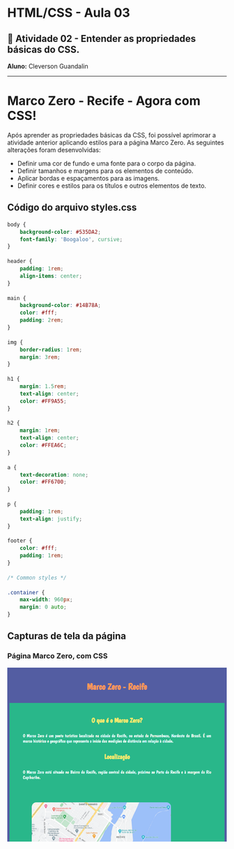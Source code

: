 # HTML/CSS  - Aula 03
## 📄 Atividade 02 - Entender as propriedades básicas do CSS. 
**Aluno:** Cleverson Guandalin

---
# Marco Zero - Recife - Agora com CSS!
Após aprender as propriedades básicas da CSS, foi possível aprimorar a atividade anterior aplicando estilos para a página Marco Zero. As seguintes alterações foram desenvolvidas:

- Definir uma cor de fundo e uma fonte para o corpo da página.
- Definir tamanhos e margens para os elementos de conteúdo.
- Aplicar bordas e espaçamentos para as imagens.
- Definir cores e estilos para os títulos e outros elementos de texto.


## Código do arquivo styles.css
```css
body {
    background-color: #535DA2;
    font-family: 'Boogaloo', cursive;
}

header {
    padding: 1rem;
    align-items: center;
}

main {
    background-color: #14B78A;
    color: #fff;
    padding: 2rem;
}

img {
    border-radius: 1rem;
    margin: 3rem;
}

h1 {
    margin: 1.5rem;
    text-align: center;
    color: #FF9A55;
}

h2 {
    margin: 1rem;
    text-align: center;
    color: #FFEA6C;
}

a {
    text-decoration: none;
    color: #FF6700;
}

p {
    padding: 1rem;
    text-align: justify;
}

footer {
    color: #fff;
    padding: 1rem;
}

/* Common styles */

.container {
    max-width: 960px;
    margin: 0 auto;
}

```

## Capturas de tela da página

### Página Marco Zero, com CSS
<img src=".\RecifeIndexCSS.png" width=800 alt="Recife Antigo">